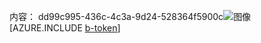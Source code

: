 内容： dd99c995-436c-4c3a-9d24-528364f5900c![图像](5495d57a-89fc-42bb-8540-f791f162a2bd.png)
[AZURE.INCLUDE [b-token](0f74138d-948b-4612-a6d9-c14095383bf9.md)]
